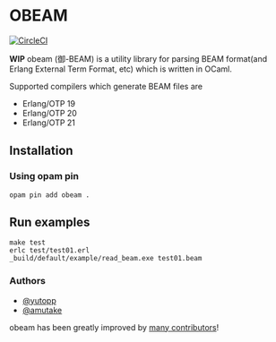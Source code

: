 # OBEAM

[![CircleCI](https://circleci.com/gh/yutopp/obeam.svg?style=svg)](https://circleci.com/gh/yutopp/obeam)

**WIP**
obeam (御-BEAM) is a utility library for parsing BEAM format(and Erlang External Term Format, etc) which is written in OCaml.

Supported compilers which generate BEAM files are

- Erlang/OTP 19
- Erlang/OTP 20
- Erlang/OTP 21

## Installation
### Using opam pin

```
opam pin add obeam .
```

## Run examples

```
make test
erlc test/test01.erl
_build/default/example/read_beam.exe test01.beam
```

### Authors

- [@yutopp](https://github.com/yutopp)
- [@amutake](https://github.com/amutake)

obeam has been greatly improved by [many contributors](https://github.com/yutopp/obeam/graphs/contributors)!
